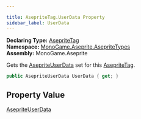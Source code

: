```yaml
---

title: AsepriteTag.UserData Property
sidebar_label: UserData
---
```

**Declaring Type:** [AsepriteTag](../)  
**Namespace:** [MonoGame.Aseprite.AsepriteTypes](../../)  
**Assembly:** MonoGame.Aseprite

Gets the [AsepriteUserData](../../AsepriteUserData/) set for this [AsepriteTag](../).

```csharp
public AsepriteUserData UserData { get; }
```

## Property Value

[AsepriteUserData](../../AsepriteUserData/)


